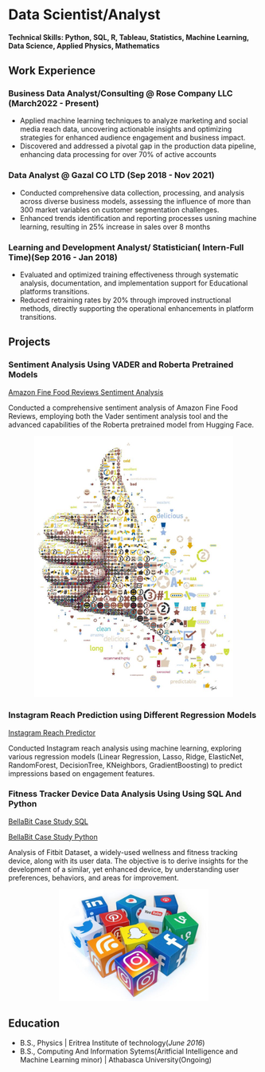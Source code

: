 # Data Scientist/Analyst

#### Technical Skills: Python, SQL, R, Tableau, Statistics, Machine Learning, Data Science, Applied Physics, Mathematics


## Work Experience

### Business Data Analyst/Consulting @ Rose Company LLC  (March2022 - Present)
- Applied machine learning techniques to analyze marketing and social media reach data, uncovering actionable insights and optimizing strategies for enhanced audience engagement and business impact.
- Discovered and addressed a pivotal gap in the production data pipeline, enhancing data processing for over 70% of active accounts

### Data Analyst @ Gazal CO LTD (Sep 2018 - Nov 2021)
- Conducted comprehensive data collection, processing, and analysis across diverse business models, assessing the influence of more than 300 market variables on customer segmentation challenges.
- Enhanced trends identification and reporting processes usning machine learning, resulting in 25% increase in sales over 8 months

  
### Learning and Development Analyst/ Statistician( Intern-Full Time)(Sep 2016 - Jan 2018)
- Evaluated and optimized training effectiveness through systematic analysis, documentation, and implementation support for Educational platforms transitions.
- Reduced retraining rates by 20% through improved instructional methods, directly supporting the operational enhancements in platform transitions.


## Projects
### Sentiment Analysis  Using VADER and Roberta Pretrained Models
[Amazon Fine Food Reviews Sentiment Analysis](https://github.com/ZikriTewelde/amazon-fine-food-sentiment-analysis)

Conducted a comprehensive sentiment analysis of Amazon Fine Food Reviews, employing both the Vader sentiment analysis tool and the advanced capabilities of the Roberta pretrained model from Hugging Face. 

<p align="center">
  <img src="sentimentpics/Sentiment1.jpeg" alt="Sentiment1" width="400"/>
</p>

### Instagram Reach Prediction using Different Regression Models
[Instagram Reach Predictor](https://github.com/ZikriTewelde/InstaReachPredictor)

Conducted Instagram reach analysis using machine learning, exploring various regression models (Linear Regression, Lasso, Ridge, ElasticNet, RandomForest, DecisionTree, KNeighbors, GradientBoosting) to predict impressions based on engagement features.

### Fitness Tracker Device  Data Analysis Using Using SQL And Python
[BellaBit Case Study SQL](https://github.com/ZikriTewelde/BellaBitProject-SQL)

[BellaBit Case Study Python](https://github.com/ZikriTewelde/BellaBeat-Project-Python/tree/main)

Analysis of Fitbit Dataset, a widely-used wellness and fitness tracking device, along with its user data. The objective is to derive insights for the development of a similar, yet enhanced device, by understanding user preferences, behaviors, and areas for improvement.
<p align="center">
  <img src="repoIMGs/socialM.jpg" alt="socialM" width="300"/>
</p>


## Education
- B.S., Physics | Eritrea Institute of technology(_June 2016_)
- B.S., Computing And Information Sytems(Aritficial Intelligence and Machine Learning minor) | Athabasca University(Ongoing)
